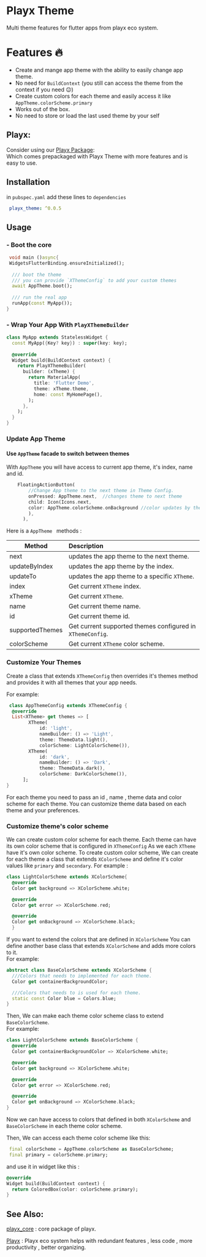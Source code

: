 # Playx Theme
Multi theme features for flutter apps from playx eco system.

# Features 🔥
- Create and mange app theme with the ability to easily change app theme.
- No need for `BuildContext` (you still can access the theme from the context if you need 😉)
- Create custom colors for each theme and easily access it like `AppTheme.colorScheme.primary`
- Works out of the box.
- No need to store or load the last used theme by your self

## Playx:
Consider using our [Playx Package](https://pub.dev/packages/playx):  
Which comes prepackaged with Playx Theme with more features and is easy to use.

## Installation

in `pubspec.yaml` add these lines to `dependencies`

```yaml
 playx_theme: ^0.0.5  
```   

## Usage
### - Boot the core

```dart  
 void main ()async{  
 WidgetsFlutterBinding.ensureInitialized();  
   
  /// boot the theme  
  /// you can provide `XThemeConfig` to add your custom themes  
  await AppTheme.boot();  
  
  /// run the real app  
  runApp(const MyApp());  
}  
```  

###  - Wrap Your App With `PlayXThemeBuilder`

```dart  
class MyApp extends StatelessWidget {  
  const MyApp({Key? key}) : super(key: key);  
  
  @override  
  Widget build(BuildContext context) {  
    return PlayXThemeBuilder(  
      builder: (xTheme) {  
        return MaterialApp(  
          title: 'Flutter Demo',  
          theme: xTheme.theme,  
          home: const MyHomePage(),  
        );  
      },  
    );  
  }  
}  
```  
### Update App Theme

#### Use `AppTheme` facade to switch between themes
With `AppTheme` you will have access to current app theme, it's index, name and id.

```dart   
    FloatingActionButton(  
        //Change App theme to the next theme in Theme Config.  
        onPressed: AppTheme.next,  //changes theme to next theme
        child: Icon(Icons.next,  
        color: AppTheme.colorScheme.onBackground //color updates by theme.  
        ),  
      ),  
```  
Here is a ``AppTheme `` methods :

| Method           | Description                                                |
| -----------      | :--------------------------------------------------------  |
| next             | updates the app theme to the next theme.                   |
| updateByIndex    | updates the app theme by the index.                        |
| updateTo         | updates the app theme to a specific `XTheme`.              |
| index            | Get current `XTheme` index.                                |
| xTheme           | Get current `XTheme`.                                      | 
| name             | Get current theme name.                                    |
| id               | Get current theme id.                                      |
| supportedThemes  | Get current supported themes configured in `XThemeConfig`. |
| colorScheme      | Get current `XTheme` color scheme.                         |

### Customize Your Themes
Create a class that extends ``XThemeConfig`` then overrides it's themes method and provides it with all themes that your app needs.

For example:
```dart
 class AppThemeConfig extends XThemeConfig {
  @override
  List<XTheme> get themes => [
        XTheme(
            id: 'light',
            nameBuilder: () => 'Light',
            theme: ThemeData.light(),
            colorScheme: LightColorScheme()),
        XTheme(
            id: 'dark',
            nameBuilder: () => 'Dark',
            theme: ThemeData.dark(),
            colorScheme: DarkColorScheme()),
      ];
}
```
For each theme you need to pass an id , name , theme data and color scheme  for each theme.
You can customize theme data based on each theme and your preferences.

### Customize theme's color scheme
We can create custom color scheme for each theme.
Each theme can have its own color scheme that is configured in `XThemeConfig`
As we each `XTheme` have it's own color scheme.
To create custom color scheme, We can create for each theme a class that extends `XColorScheme`
and define it's color values like `primary` and `secondary`.
For example :
```dart
class LightColorScheme extends XColorScheme{
  @override
  Color get background => XColorScheme.white;

  @override
  Color get error => XColorScheme.red;

  @override
  Color get onBackground => XColorScheme.black;
  }
  ```

If you want to extend the colors that are defined in `XColorScheme`
You can define another base class that extends `XColorScheme`  and adds more colors to it.  
For example:
```dart
abstract class BaseColorScheme extends XColorScheme {
  ///Colors that needs to implemented for each theme.
  Color get containerBackgroundColor;

  ///Colors that needs to is used for each theme.
  static const Color blue = Colors.blue;
}
```

Then, We can make each theme color scheme class to extend  `BaseColorScheme`.  
For example:
```dart 
class LightColorScheme extends BaseColorScheme {
  @override
  Color get containerBackgroundColor => XColorScheme.white;

  @override
  Color get background => XColorScheme.white;

  @override
  Color get error => XColorScheme.red;

  @override
  Color get onBackground => XColorScheme.black;
}
```

Now we can have access to colors that defined in both  `XColorScheme`  and  `BaseColorScheme` in each theme color scheme.

Then, We can access each theme color scheme like this:
 ```dart  
  final colorScheme = AppTheme.colorScheme as BaseColorScheme;  
  final primary = colorScheme.primary;  
  ```

and use it in widget like this :
  ```dart
  @override
  Widget build(BuildContext context) {
    return ColoredBox(color: colorScheme.primary);
  }
```



## See Also:
[playx_core](https://pub.dev/packages/playx_core) : core package of playx.

[Playx](https://pub.dev/packages/playx) : Playx eco system helps with redundant features , less code , more productivity , better organizing.